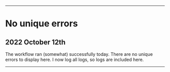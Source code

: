
***

# No unique errors

## 2022 October 12th

The workflow ran (somewhat) successfully today. There are no unique errors to display here. I now log all logs, so logs are included here.

***

